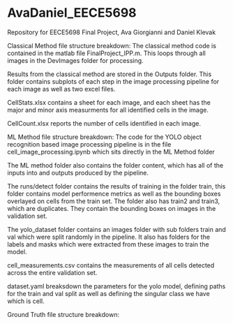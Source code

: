 # AvaDaniel_EECE5698
Repository for EECE5698 Final Project, Ava Giorgianni and Daniel Klevak


Classical Method file structure breakdown:
The classical method code is contained in the matlab file FinalProject_IPP.m. This loops through all images in the DevImages folder for processing. 

Results from the classical method are stored in the Outputs folder. This folder contains subplots of each step in the image processing pipeline for each image as well as two excel files. 

CellStats.xlsx contains a sheet for each image, and each sheet has the major and minor axis measurments for all identified cells in the image.

CellCount.xlsx reports the number of cells identified in each image. 



ML Method file structure breakdown:
The code for the YOLO object recognition based image processing pipeline is in the file cell_image_processing.ipynb which sits directly in the ML Method folder

The ML method folder also contains the folder content, which has all of the inputs into and outputs produced by the pipeline. 

The runs/detect folder contains the results of training in the folder train, this folder contains model performence metrics as well as the bounding boxes overlayed on cells from the train set. The folder also has train2 and train3, which are duplicates. They contain the bounding boxes on images in the validation set. 

The yolo_dataset folder contains an images folder with sub folders train and val which were split randomly in the pipeline. It also has folders for the labels and masks which were extracted from these images to train the model. 

cell_measurements.csv contains the measurements of all cells detected across the entire validation set. 

dataset.yaml breaksdown the parameters for the yolo model, defining paths for the train and val split as well as defining the singular class we have which is cell. 


Ground Truth file structure breakdown:
